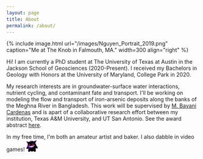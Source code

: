 ```yaml
---
layout: page
title: About
permalink: /about/
---
```


{% include image.html url="/images/Nguyen_Portrait_2019.png" caption="Me at The Knob in Falmouth, MA." width=300 align="right" %}

Hi! I am currently a PhD student at The University of Texas at Austin in the Jackson School of Geosciences (2020-Present). 
I received my Bachelors in Geology with Honors at the University of Maryland, College Park in 2020. 

My research interests are in groundwater-surface water interactions, nutrient cycling, and contaminant fate and transport.
I'll be working on modeling the flow and transport of iron-arsenic deposits along the banks of the Meghna River in Bangladesh.
This work will be supervised by [M. Bayani Cardenas](http://www.jsg.utexas.edu/cardenas/) and is apart of a collaborative research
effort between my institution, Texas A&M University, and UT San Antonio. See the award abstract [here](https://www.nsf.gov/awardsearch/showAward?AWD_ID=1852652&HistoricalAwards=false).

In my free time, I'm both an amateur artist and baker. I also dabble in video games! <img src="/images/gengar-sprite.gif" width= "6%" class="align-left" alt="">